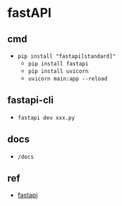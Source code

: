 # fastAPI


## cmd
+ `pip install "fastapi[standard]"`
    + `pip install fastapi`
    + `pip install uvicorn`
    + `uvicorn main:app --reload` 

## fastapi-cli
+ `fastapi dev xxx.py`


## docs
+ `/docs`

## ref
+ [fastapi](https://fastapi.tiangolo.com/#requirements)